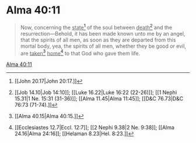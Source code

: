 # Alma 40:11

> Now, concerning the <u>state</u>[^a] of the soul between <u>death</u>[^b] and the resurrection—Behold, it has been made known unto me by an angel, that the spirits of all men, as soon as they are departed from this mortal body, yea, the spirits of all men, whether they be good or evil, are <u>taken</u>[^c] <u>home</u>[^d] to that God who gave them life.

[Alma 40:11](https://www.churchofjesuschrist.org/study/scriptures/bofm/alma/40?lang=eng&id=p11#p11)


[^a]: [[John 20.17|John 20:17.]]
[^b]: [[Job 14.10|Job 14:10]]; [[Luke 16.22|Luke 16:22 (22-26)]]; [[1 Nephi 15.31|1 Ne. 15:31 (31-36)]]; [[Alma 11.45|Alma 11:45]]; [[D&C 76.73|D&C 76:73 (71-74).]]
[^c]: [[Alma 40.15|Alma 40:15.]]
[^d]: [[Ecclesiastes 12.7|Eccl. 12:7]]; [[2 Nephi 9.38|2 Ne. 9:38]]; [[Alma 24.16|Alma 24:16]]; [[Helaman 8.23|Hel. 8:23.]]
